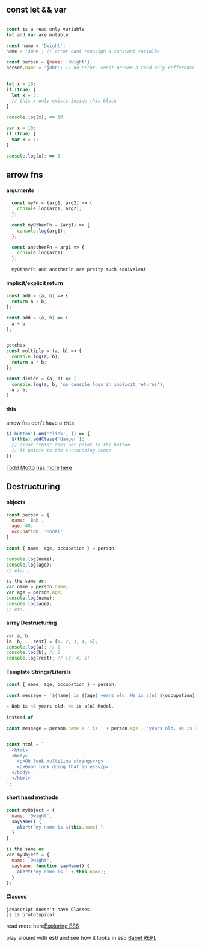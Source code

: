 ## const let && var

```javascript

const is a read only variable
let and var are mutable

const name = 'Dwight';
name = 'John'; // error cant reassign a constant varialbe

const person = {name: 'dwight'};
person.name = 'john'; // no error, const person a read only refference to person. properties are mutable


let x = 10;
if (true) {
  let x = 5;
  // this x only exists inside this block
}

console.log(x); => 10

var x = 10;
if (true) {
  var x = 5;
}

console.log(x); => 5
```

## arrow fns
#### arguments
```javascript
  const myFn = (arg1, arg2) => {
    console.log(arg1, arg2);
  };

  const myOtherFn = (arg1) => {
    console.log(arg1);
  };

  const anotherFn = arg1 => {
    console.log(arg1);
  };

  myOtherFn and anotherFn are pretty much equivalent
```

#### implicit/explicit return
```javascript
const add = (a, b) => {
  return a + b;
};

const add = (a, b) => (
  a + b
);


gotchas
const multiply = (a, b) => {
  console.log(a, b);
  return a * b;
};

const divide = (a, b) => (
  console.log(a, b, 'no console logs in implicit returns');
  a / b;
)
```

#### this
arrow fns don't have a `this`
```javascript
$('button').on('click', () => {
  $(this).addClass('danger');
  // error "this" does not point to the button
  // it points to the surrounding scope
});
```
[Todd Motto has more here](https://toddmotto.com/es6-arrow-functions-syntaxes-and-lexical-scoping/)


## Destructuring

#### objects
```javascript
const person = {
  name: 'Bob',
  age: 40,
  occupation: 'Model',
}

const { name, age, occupation } = person;

console.log(name);
console.log(age);
// etc...

is the same as:
var name = person.name;
var age = person.age;
console.log(name);
console.log(age);
// etc...


```

#### array Destructuring
```javascript
var a, b;
[a, b, ...rest] = [1, 2, 3, 4, 5];
console.log(a); // 1
console.log(b); // 2
console.log(rest); // [3, 4, 5]
```


#### Template Strings/Literals

```javascript
const { name, age, occupation } = person;

const message = `${name} is ${age} years old. He is a(n) ${occupation}`;

= Bob is 40 years old. He is a(n) Model.

instead of

const message = person.name + ' is ' + person.age + 'years old. He is a(n) ' + person.occupation;


const html = `
  <html>
  <body>
    <p>Oh look multiline strings</p>
    <p>Good luck doing that in es5</p>
  </body>
  </html>
`;
```

#### short hand methods
```javascript
const myObject = {
  name: 'Dwight',
  sayName() {
    alert(`my name is ${this.name}`)
  }
}

is the same as
var myObject = {
  name: 'Dwight',
  sayName: function sayName() {
    alert('my name is ' + this.name);
  }
};
```

#### Classes
```
javascript doesn't have Classes
js is prototypical
```

read more here[Exploring ES6](https://leanpub.com/exploring-es6/)

play around with es6 and see how it looks in es5
[Babel REPL](http://babeljs.io/repl/#?babili=false&evaluate=true&lineWrap=false&presets=es2015%2Creact%2Cstage-2&code=)
